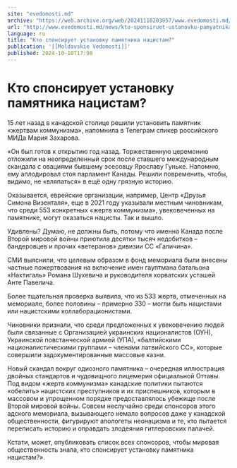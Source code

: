 ```yaml
---
site: "evedomosti.md"
archive: "https://web.archive.org/web/20241110203957/www.evedomosti.md/news/kto-sponsiruet-ustanovku-pamyatnika-nacistam"
url: "http://www.evedomosti.md/news/kto-sponsiruet-ustanovku-pamyatnika-nacistam"
language: ru
title: "Кто спонсирует установку памятника нацистам?"
publication: '[[Moldavskie Vedomosti]]'
published: 2024-10-10T17:08
---
```


# Кто спонсирует установку памятника нацистам?

15 лет назад в канадской столице решили установить памятник «жертвам коммунизма», напомнила в Телеграм спикер российского МИДа Мария Захарова.

«Он был готов к открытию год назад. Торжественную церемонию отложили на неопределенный срок после ставшего международным скандала с овациями бывшему эсесовцу Ярославу Гуньке. Напомню, ему аплодировал стоя парламент Канады. Решили повременить, чтобы, видимо, не «вляпаться» в ещё одну грязную историю.

Оказывается, еврейские организации, например, Центр «Друзья Симона Визенталя», еще в 2021 году указывали местным чиновникам, что среди 553 конкретных «жертв коммунизма», увековеченных на памятнике, могут оказаться нацисты. Так и вышло.

Удивлены? Думаю, не должны быть, потому что именно Канада после Второй мировой войны приютила десятки тысяч недобитков – бандеровцев и прочих «ветеранов» дивизии СС «Галичина».

СМИ выяснили, что целевым образом в фонд мемориала были внесены частные пожертвования на включение имен гауптмана батальона «Нахтигаль» Романа Шухевича и руководителя хорватских усташей Анте Павелича.

Более тщательная проверка выявила, что из 533 жертв, отмеченных на мемориале, более половины – примерно 330 – могли быть нацистами или нацистскими коллаборационистами.

Чиновники признали, что среди предложенных к увековечению людей были связанные с Организацией украинских националистов (ОУН), Украинской повстанческой армией (УПА), «балтийскими националистическими группами – членами латвийского СС», которые совершили задокументированные массовые казни.

Новый скандал вокруг одиозного памятника – очередная иллюстрация двойных стандартов и чудовищного лицемерия официальной Оттавы. Под видом «жертв коммунизма» канадские политики пытаются «обелить» нацистских преступников и их приспешников, которым в массовом и упрощенном порядке предоставлялось убежище после Второй мировой войны. Совсем неслучайно среди спонсоров этого адского мемориала, вызывающего немало вопросов даже у канадской общественности, фигурируют апологеты неонацизма и те, кто пытается переписать историю и оправдать злодеяния гитлеровских палачей.

Кстати, может, опубликовать список всех спонсоров, чтобы мировая общественность знала, кто спонсирует установку памятника нацистам?».
